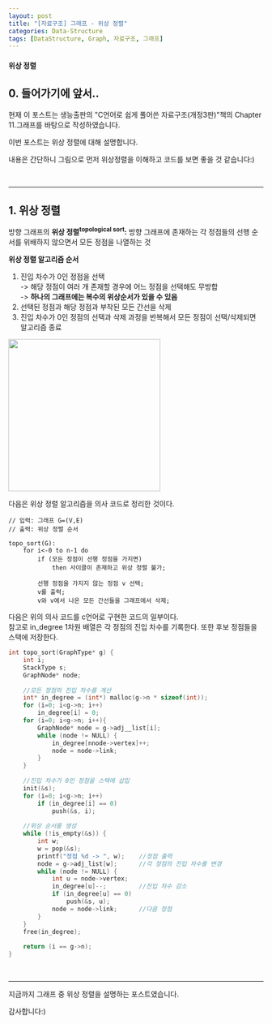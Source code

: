 ```yaml
---
layout: post
title: "[자료구조] 그래프 - 위상 정렬"
categories: Data-Structure
tags: [DataStructure, Graph, 자료구조, 그래프]
---
```


#### 위상 정렬

## 0. 들어가기에 앞서..
현재 이 포스트는 생능출판의 "C언어로 쉽게 풀어쓴 자료구조(개정3판)"책의 Chapter 11.그래프를 바탕으로 작성하였습니다.

이번 포스트는 위상 정렬에 대해 설명합니다.

내용은 간단하니 그림으로 먼저 위상정렬을 이해하고 코드를 보면 좋을 것 같습니다:)

<br/>
<hr/>

## 1. 위상 정렬
방향 그래프의 <b>위상 정렬<sup>topological sort</sup>:</b> 방향 그래프에 존재하는 각 정점들의 선행 순서를 위배하지 않으면서 모든 정점을 나열하는 것

<b>위상 정렬 알고리즘 순서</b>
1. 진입 차수가 0인 정점을 선택<br/>
-> 해당 정점이 여러 개 존재할 경우에 어느 정점을 선택해도 무방합<br/>
-> <b>하나의 그래프에는 복수의 위상순서가 있을 수 있음</b>
2. 선택된 정점과 해당 정점과 부착된 모든 간선을 삭제
3. 진입 차수가 0인 정점의 선택과 삭제 과정을 반복해서 모든 정점이 선택/삭제되면 알고리즘 종료

<img src="https://user-images.githubusercontent.com/78736070/159277254-88a278d3-d8e5-4892-bbb3-71fb6c42537a.png" height="300"/>

다음은 위상 정렬 알고리즘을 의사 코드로 정리한 것이다.
```
// 입력: 그래프 G=(V,E)
// 출력: 위상 정렬 순서

topo_sort(G):
    for i<-0 to n-1 do
        if (모든 정점이 선행 정점을 가지면)
            then 사이클이 존재하고 위상 정렬 불가;
        
        선행 정점을 가지지 않는 정점 v 선택;
        v를 출력;
        v와 v에서 나온 모든 간선들을 그래프에서 삭제;
```

다음은 위의 의사 코드를 c언어로 구현한 코드의 일부이다. <br/>
참고로 in_degree 1차원 배열은 각 정점의 진입 차수를 기록한다. 
또한 후보 정점들을 스택에 저장한다. 
```c
int topo_sort(GraphType* g) {
    int i;
    StackType s;
    GraphNode* node;
    
    //모든 정점의 진입 차수를 계산
    int* in_degree = (int*) malloc(g->n * sizeof(int));
    for (i=0; i<g->n; i++)
        in_degree[i] = 0;
    for (i=0; i<g->n; i++){
        GraphNode* node = g->adj__list[i];
        while (node != NULL) {
            in_degree[nnode->vertex]++;
            node = node->link;
        }
    }
    
    //진입 차수가 0인 정점을 스택에 삽입
    init(&s);
    for (i=0; i<g->n; i++)
        if (in_degree[i] == 0)
            push(&s, i);
    
    //위상 순서를 생성
    while (!is_empty(&s)) {
        int w;
        w = pop(&s);
        printf("정점 %d -> ", w);    //정점 출력
        node = g->adj_list[w];      //각 정점의 진입 차수를 변경
        while (node != NULL) {
            int u = node->vertex;
            in_degree[u]--;         //진입 차수 감소
            if (in_degree[u] == 0)
                push(&s, u);
            node = node->link;      //다음 정점
        }
    }
    free(in_degree);
    
    return (i == g->n);
}
```

<br/>
<hr/>

지금까지 그래프 중 위상 정렬을 설명하는 포스트였습니다.

감사합니다:)
